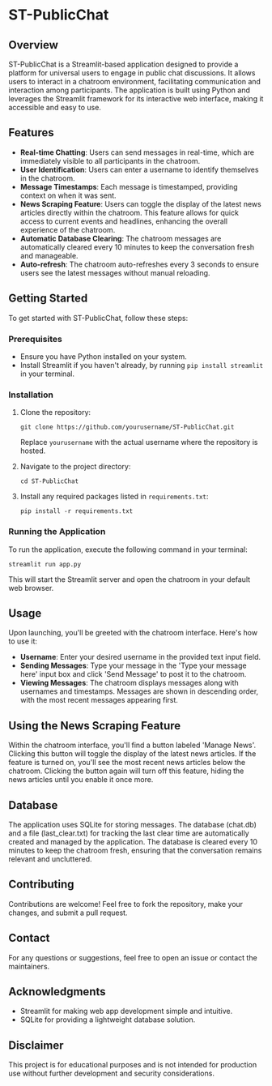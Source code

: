 # ST-PublicChat

## Overview
ST-PublicChat is a Streamlit-based application designed to provide a platform for universal users to engage in public chat discussions. It allows users to interact in a chatroom environment, facilitating communication and interaction among participants. The application is built using Python and leverages the Streamlit framework for its interactive web interface, making it accessible and easy to use.

## Features
- **Real-time Chatting**: Users can send messages in real-time, which are immediately visible to all participants in the chatroom.
- **User Identification**: Users can enter a username to identify themselves in the chatroom.
- **Message Timestamps**: Each message is timestamped, providing context on when it was sent.
- **News Scraping Feature**: Users can toggle the display of the latest news articles directly within the chatroom. This feature allows for quick access to current events and headlines, enhancing the overall experience of the chatroom.
- **Automatic Database Clearing**: The chatroom messages are automatically cleared every 10 minutes to keep the conversation fresh and manageable.
- **Auto-refresh**: The chatroom auto-refreshes every 3 seconds to ensure users see the latest messages without manual reloading.

## Getting Started
To get started with ST-PublicChat, follow these steps:

### Prerequisites
- Ensure you have Python installed on your system.
- Install Streamlit if you haven't already, by running `pip install streamlit` in your terminal.

### Installation
1. Clone the repository:
   ```
   git clone https://github.com/yourusername/ST-PublicChat.git
   ```
   Replace `yourusername` with the actual username where the repository is hosted.

2. Navigate to the project directory:
   ```
   cd ST-PublicChat
   ```

3. Install any required packages listed in `requirements.txt`:
   ```
   pip install -r requirements.txt
   ```

### Running the Application
To run the application, execute the following command in your terminal:
```
streamlit run app.py
```
This will start the Streamlit server and open the chatroom in your default web browser.

## Usage
Upon launching, you'll be greeted with the chatroom interface. Here's how to use it:

- **Username**: Enter your desired username in the provided text input field.
- **Sending Messages**: Type your message in the 'Type your message here' input box and click 'Send Message' to post it to the chatroom.
- **Viewing Messages**: The chatroom displays messages along with usernames and timestamps. Messages are shown in descending order, with the most recent messages appearing first.

## Using the News Scraping Feature
Within the chatroom interface, you'll find a button labeled 'Manage News'. Clicking this button will toggle the display of the latest news articles. If the feature is turned on, you'll see the most recent news articles below the chatroom. Clicking the button again will turn off this feature, hiding the news articles until you enable it once more.

## Database
The application uses SQLite for storing messages. The database (chat.db) and a file (last_clear.txt) for tracking the last clear time are automatically created and managed by the application. The database is cleared every 10 minutes to keep the chatroom fresh, ensuring that the conversation remains relevant and uncluttered.

## Contributing
Contributions are welcome! Feel free to fork the repository, make your changes, and submit a pull request.

## Contact
For any questions or suggestions, feel free to open an issue or contact the maintainers.

## Acknowledgments
- Streamlit for making web app development simple and intuitive.
- SQLite for providing a lightweight database solution.

## Disclaimer
This project is for educational purposes and is not intended for production use without further development and security considerations.